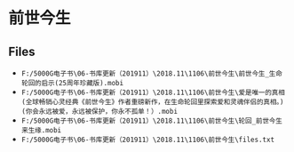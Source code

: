# 前世今生

## Files

- `F:/5000G电子书\06-书库更新（201911）\2018.11\1106\前世今生\前世今生_生命轮回的启示(25周年珍藏版).mobi`
- `F:/5000G电子书\06-书库更新（201911）\2018.11\1106\前世今生\爱是唯一的真相(全球畅销心灵经典《前世今生》作者重磅新作，在生命轮回里探索爱和灵魂伴侣的真相。)(你会永远被爱，永远被保护，你永不孤单！）.mobi`
- `F:/5000G电子书\06-书库更新（201911）\2018.11\1106\前世今生\轮回_前世今生来生缘.mobi`
- `F:/5000G电子书\06-书库更新（201911）\2018.11\1106\前世今生\files.txt`
